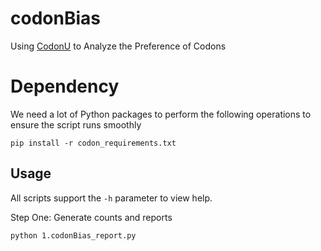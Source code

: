 # codonBias

Using [CodonU](https://github.com/SouradiptoC/CodonU) to Analyze the Preference of Codons

# Dependency

We need a lot of Python packages to perform the following operations to ensure the script runs smoothly

```
pip install -r codon_requirements.txt
```

## Usage

All scripts support the `-h` parameter to view help.

Step One: Generate counts and reports 

```
python 1.codonBias_report.py 
```
